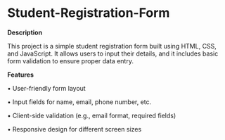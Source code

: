# Student-Registration-Form
<b>Description</b>

  This project is a simple student registration form built using HTML, CSS, and JavaScript. It allows users to input their details, and it includes basic form validation to ensure proper data entry.

<b>Features</b>

  • User-friendly form layout

  • Input fields for name, email, phone number, etc.

  • Client-side validation (e.g., email format, required fields)

  • Responsive design for different screen sizes
